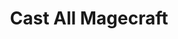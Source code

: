 ---
title: "Cast All Magecraft"
canonical: "skill/cast-all-magecraft"
lists:
    - warlock-loresheet
tier: 5
min_type: "warlock-x/4"
osp_cost: 65
prerequisites: ["warlock-loresheet/cast-additional-magecraft"]
replacement: true
ladder: "cast-magecraft"
---